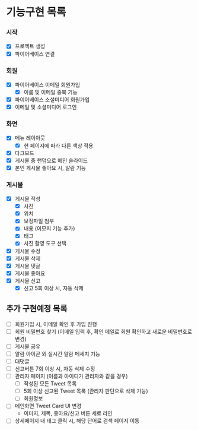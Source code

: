 # 기능구현 목록

### 시작
- [x] 프로젝트 생성
- [x] 파이어베이스 연결

### 회원
- [x] 파이어베이스 이메일 회원가입
    - [x] 이름 및 이메일 중복 기능
- [x] 파이어베이스 소셜미디어 회원가입
- [x] 이메일 및 소셜미디어 로그인

### 화면
- [x] 메뉴 레이아웃
    - [x] 현 페이지에 따라 다른 색상 적용
- [x] 다크모드
- [x] 게시물 중 랜덤으로 메인 슬라이드
- [x] 본인 게시물 좋아요 시, 알람 기능

### 게시물
- [x] 게시물 작성
    - [x] 사진
    - [x] 위치
    - [x] 보정파일 첨부
    - [x] 내용 (이모지 기능 추가)
    - [x] 태그
    - [x] 사진 촬영 도구 선택
- [x] 게시물 수정
- [x] 게시물 삭제
- [x] 게시물 댓글
- [x] 게시물 좋아요
- [x] 게시물 신고
    - [x] 신고 5회 이상 시, 자동 삭제

## 추가 구현예정 목록
- [ ] 회원가입 시, 이메일 확인 후 가입 진행
- [ ] 회원 비밀번호 찾기 (이메일 입력 후, 확인 메일로 회원 확인하고 새로운 비밀번호로 변경)
- [ ] 게시물 공유
- [ ] 알람 아이콘 외 실시간 알람 메세지 기능
- [ ] 대댓글
- [ ] 신고버튼 7회 이상 시, 자동 삭제 수정
- [ ] 관리자 페이지 (이름과 아이디가 관리자와 같을 경우)
    - [ ] 작성된 모든 Tweet 목록
    - [ ] 5회 이상 신고된 Tweet 목록 (관리자 판단으로 삭제 가능)
    - [ ] 회원정보
- [ ] 메인화면 Tweet Card UI 변경
    - 이미지, 제목, 좋아요/신고 버튼 세로 라인
- [ ] 상세페이지 내 태그 클릭 시, 해당 단어로 검색 페이지 이동